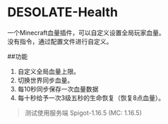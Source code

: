 # DESOLATE-Health

一个Minecraft血量插件，可以自定义设置全局玩家血量。  
没有指令，通过配置文件进行自定义。  

##功能 
1. 自定义全局血量上限。  
2. 切换世界同步血量。  
3. 每10秒同步保存一次血量数据
4. 每十秒给予一次3级五秒的生命恢复（恢复8点血量）。  
> 测试使用服务端 Spigot-1.16.5 (MC: 1.16.5)
